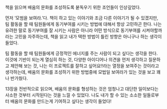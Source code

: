 책을 읽으며 배움의 문화를 조성하도록 붇독우기 위한 조언들이 인상깊었다.

먼저 ’모범을 보여라.’다. 책이 하고 있는 이야기와 조금 다른 이야기가 될 수 있겠지만, 팀 활동을 할 때 팀원들에게 동기부여를 시키는 방법에 대해서 항상 고민하곤 한다. 나는 유려한 말로 동기부여를 잘 시키는 사람은 아니라 어떤 방식으로 동기부여를 시켜야할까라는 고민을 자주하는데, 책을 읽고 내가 택한 방법이 틀린 방향은 아니구나 하는 생각이 들었다. 

팀 활동을 할 때 팀원들에게 긍정적인 에너지를 주는 사람이 되고 싶다는 생각을 한다. 이것에 기반이 되는게 열심히 하는 것, 다양한 아이디어나 의견을 먼저 생각하고 질문하고 제안해 보는 것, 나는 이 프로젝트를 잘하고 싶어요!!라는 열정을 보여주는 것이라고 생각하는데, 배움의 문화를 조성하기 위한 방법중에 모법일 보여라가 있는 것을 보고 꽤나 반가웠다. 

13장을 전반적으로 읽으며, 배움의 문화를 형성하는 것은 엄청나고 대단한 일이보다는 사소한 것부터 시작된다는 것을 느낄 수 있었다. 나도 내가 할 수 있는 소소한 일들로부터 배움의 문화를 만드는게 기여하고 싶다는 생각이 들었다!